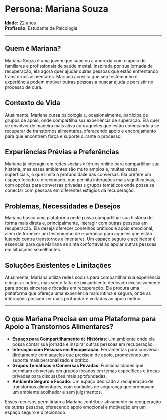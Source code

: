 # Persona: Mariana Souza

**Idade**: 22 anos  
**Profissão**: Estudante de Psicologia  

---

## Quem é Mariana?
Mariana Souza é uma jovem que superou a anorexia com o apoio de familiares e profissionais de saúde mental. Inspirada por sua jornada de recuperação, ela agora quer ajudar outras pessoas que estão enfrentando transtornos alimentares. Mariana acredita que seu testemunho e experiência podem motivar outras pessoas a buscar ajuda e persistir no processo de cura.

## Contexto de Vida
Atualmente, Mariana cursa psicologia e, ocasionalmente, participa de grupos de apoio, onde compartilha sua experiência de superação. Ela quer se envolver de maneira mais ativa com aqueles que estão começando a se recuperar de transtornos alimentares, oferecendo apoio e encorajamento para que encontrem força e suporte durante o processo.

## Experiências Prévias e Preferências
Mariana já interagiu em redes sociais e fóruns online para compartilhar sua história, mas esses ambientes são muito amplos e, muitas vezes, superficiais, o que limita a profundidade das conversas. Ela prefere um espaço focado e direcionado, que permita interações mais significativas, com opções para conversas privadas e grupos temáticos onde possa se conectar com pessoas em diferentes estágios da recuperação.

## Problemas, Necessidades e Desejos
Mariana busca uma plataforma onde possa compartilhar sua história de forma mais direta e, principalmente, interagir com outras pessoas em recuperação. Ela deseja oferecer conselhos práticos e apoio emocional, além de fornecer um testemunho de esperança para aqueles que estão lutando contra transtornos alimentares. Um espaço seguro e acolhedor é essencial para que Mariana se sinta confortável ao apoiar outras pessoas em situações semelhantes.

## Soluções Existentes e Limitações
Atualmente, Mariana utiliza redes sociais para compartilhar sua experiência e inspirar outros, mas sente falta de um ambiente dedicado exclusivamente para trocas sinceras e focadas em recuperação. Ela procura uma plataforma que ofereça uma experiência mais íntima e segura, onde as interações possam ser mais profundas e voltadas ao apoio mútuo.

---

## O que Mariana Precisa em uma Plataforma para Apoio a Transtornos Alimentares?

- **Espaço para Compartilhamento de Histórias**: Um ambiente onde ela possa contar sua jornada e inspirar outras pessoas em recuperação.
- **Interação com Pessoas em Recuperação**: Ferramentas para conversar diretamente com aqueles que precisam de apoio, promovendo um suporte mais personalizado e prático.
- **Grupos Temáticos e Conversas Privadas**: Funcionalidades que permitam conversas em grupos focados em temas específicos e trocas privadas para discussões mais aprofundadas.
- **Ambiente Seguro e Focado**: Um espaço dedicado à recuperação de transtornos alimentares, com controles de segurança que promovam um ambiente acolhedor e sem julgamentos.

Esses recursos permitiriam a Mariana contribuir ativamente na recuperação de outras pessoas, oferecendo apoio emocional e motivação em um espaço seguro e direcionado.

